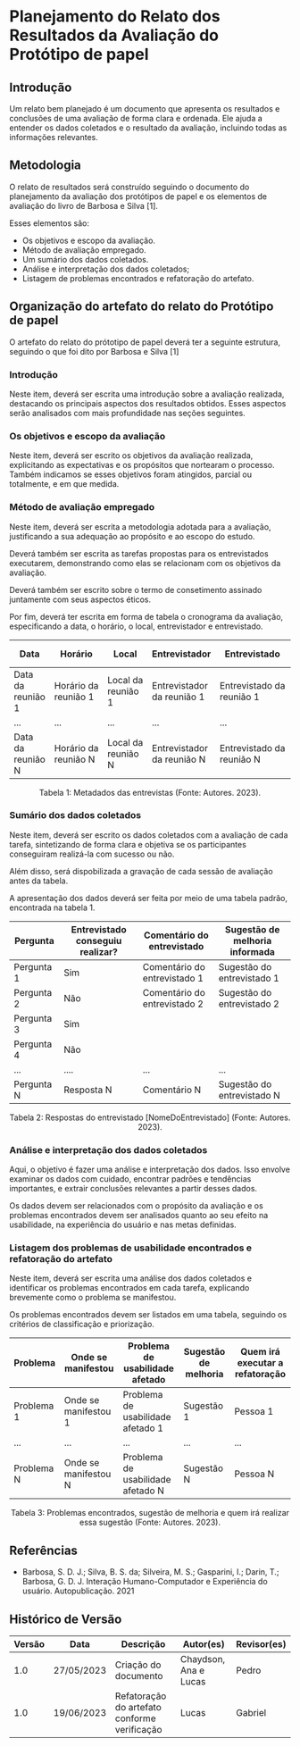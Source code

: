 # Planejamento do Relato dos Resultados da Avaliação do Protótipo de papel

## Introdução

Um relato bem planejado é um documento que apresenta os resultados e conclusões de uma avaliação de forma clara e ordenada. Ele ajuda a entender os dados coletados e o resultado da avaliação, incluindo todas as informações relevantes.

## Metodologia

O relato de resultados será construído seguindo o documento do planejamento da avaliação dos protótipos de papel e os elementos de avaliação do livro de Barbosa e Silva [1].

Esses elementos são:

- Os objetivos e escopo da avaliação.
- Método de avaliação empregado.
- Um sumário dos dados coletados.
- Análise e interpretação dos dados coletados;
- Listagem de problemas encontrados e refatoração do artefato.

## Organização do artefato do relato do Protótipo de papel

O artefato do relato do prótotipo de papel deverá ter a seguinte estrutura, seguindo o que foi dito por Barbosa e Silva [1]

### Introdução

Neste item, deverá ser escrita uma introdução sobre a avaliação realizada, destacando os principais aspectos dos resultados obtidos. Esses aspectos serão analisados com mais profundidade nas seções seguintes.

### Os objetivos e escopo da avaliação

Neste item, deverá ser escrito os objetivos da avaliação realizada, explicitando as expectativas e os propósitos que nortearam o processo. Também indicamos se esses objetivos foram atingidos, parcial ou totalmente, e em que medida.

### Método de avaliação empregado

Neste item, deverá ser escrita a metodologia adotada para a avaliação, justificando a sua adequação ao propósito e ao escopo do estudo.

Deverá também ser escrita as tarefas propostas para os entrevistados executarem, demonstrando como elas se relacionam com os objetivos da avaliação.

Deverá também ser escrito sobre o termo de consetimento assinado juntamente com seus aspectos éticos.

Por fim, deverá ter escrita em forma de tabela o cronograma da avaliação, especificando a data, o horário, o local, entrevistador e entrevistado.

| Data              | Horário              | Local              | Entrevistador              | Entrevistado              | Termo de consetimento           |
| ----------------- | -------------------- | ------------------ | -------------------------- | ------------------------- | ------------------------------- |
| Data da reunião 1 | Horário da reunião 1 | Local da reunião 1 | Entrevistador da reunião 1 | Entrevistado da reunião 1 | Link do termo de consetimento 1 |
| ...               | ...                  | ...                | ...                        | ...                       | ...                             |
| Data da reunião N | Horário da reunião N | Local da reunião N | Entrevistador da reunião N | Entrevistado da reunião N | Link do termo de consetimento N |

<div style="text-align: center">
    <p> Tabela 1: Metadados das entrevistas (Fonte: Autores. 2023).</p>
</div>

### Sumário dos dados coletados

Neste item, deverá ser escrito os dados coletados com a avaliação de cada tarefa, sintetizando de forma clara e objetiva se os participantes conseguiram realizá-la com sucesso ou não.

Além disso, será dispobilizada a gravação de cada sessão de avaliação antes da tabela.

A apresentação dos dados deverá ser feita por meio de uma tabela padrão, encontrada na tabela 1.

| Pergunta   | Entrevistado conseguiu realizar? | Comentário do entrevistado   | Sugestão de melhoria informada |
| ---------- | -------------------------------- | ---------------------------- | ------------------------------ |
| Pergunta 1 | Sim                              | Comentário do entrevistado 1 | Sugestão do entrevistado 1     |
| Pergunta 2 | Não                              | Comentário do entrevistado 2 | Sugestão do entrevistado 2     |
| Pergunta 3 | Sim                              |                              |                                |
| Pergunta 4 | Não                              |                              |                                |
| ...        | ....                             | ...                          | ...                            |
| Pergunta N | Resposta N                       | Comentário N                 | Sugestão do entrevistado N     |

<div style="text-align: center">
    <p> Tabela 2: Respostas do entrevistado [NomeDoEntrevistado] (Fonte: Autores. 2023).</p>
</div>

### Análise e interpretação dos dados coletados

Aqui, o objetivo é fazer uma análise e interpretação dos dados. Isso envolve examinar os dados com cuidado, encontrar padrões e tendências importantes, e extrair conclusões relevantes a partir desses dados.

Os dados devem ser relacionados com o propósito da avaliação e os problemas encontrados devem ser analisados quanto ao seu efeito na usabilidade, na experiência do usuário e nas metas definidas.

### Listagem dos problemas de usabilidade encontrados e refatoração do artefato

Neste item, deverá ser escrita uma análise dos dados coletados e identificar os problemas encontrados em cada tarefa, explicando brevemente como o problema se manifestou.

Os problemas encontrados devem ser listados em uma tabela, seguindo os critérios de classificação e priorização.

| Problema   | Onde se manifestou   | Problema de usabilidade afetado   | Sugestão de melhoria | Quem irá executar a refatoração |
| ---------- | -------------------- | --------------------------------- | -------------------- | ------------------------------- |
| Problema 1 | Onde se manifestou 1 | Problema de usabilidade afetado 1 | Sugestão 1           | Pessoa 1                        |
| ...        | ...                  | ...                               | ...                  | ...                             |
| Problema N | Onde se manifestou N | Problema de usabilidade afetado N | Sugestão N           | Pessoa N                        |

<div style="text-align: center">
    <p> Tabela 3: Problemas encontrados, sugestão de melhoria e quem irá realizar essa sugestão (Fonte: Autores. 2023).</p>
</div>

## Referências

- Barbosa, S. D. J.; Silva, B. S. da; Silveira, M. S.; Gasparini, I.; Darin, T.; Barbosa, G. D. J. Interação Humano-Computador e Experiência do usuário. Autopublicação. 2021

## Histórico de Versão

| Versão | Data       | Descrição                                    | Autor(es)             | Revisor(es) |
| ------ | ---------- | -------------------------------------------- | --------------------- | ----------- |
| 1.0    | 27/05/2023 | Criação do documento                         | Chaydson, Ana e Lucas | Pedro       |
| 1.0    | 19/06/2023 | Refatoração do artefato conforme verificação | Lucas                 | Gabriel     |
